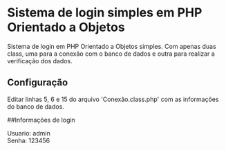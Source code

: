 Sistema de login simples em PHP Orientado a Objetos
=======================

Sistema de login em PHP Orientado a Objetos simples. Com apenas duas class, uma para a conexão com o banco de dados e outra para realizar a verificação dos dados.

## Configuração

Editar linhas 5, 6 e 15 do arquivo 'Conexão.class.php' com as informações do banco de dados.

##Informações de login

Usuario: admin<br>
Senha: 123456
